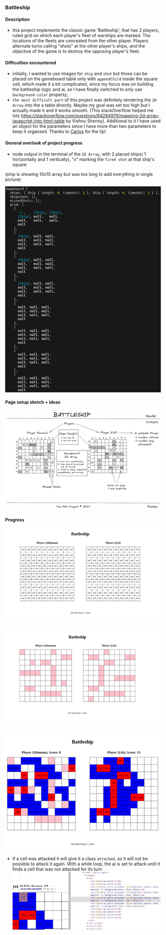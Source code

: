 ### Battleship

#### Description
- this project implements the classic game 'Battleship', that has 2 players, ruled grid on which each player's fleet of warships are marked. The locations of the fleets are concealed from the other player. Players alternate turns calling "shots" at the other player's ships, and the objective of the game is to destroy the opposing player's fleet.

#### Difficulties encountered

- initially, I wanted to use images for `ship` and `shot` but those can be placed on the gameboard table only with `appendChild` inside the square cell, which made it a bit complicated, since my focus was on building the battleship logic and ai, so I have finally switched to only use` background-color` property;
- `the most difficult part` of this project was definitely rendering the `2D Array` into the a table directly. Maybe my goal was set too high but I actually made it and it works smooth. (This stackOverflow helped me lots https://stackoverflow.com/questions/64284979/mapping-2d-array-javascript-into-html-table by Vishnu Shenoy). Additional to it I have used an object for the parameters since I have more than two parameters to keep it organzed. Thanks to [Carlos](https://github.com/bycdiaz) for the tip!

#### General overlook of project progress

- node output in the terminal of the `2D Array`, with 2 placed ships( 1 horizontally and 1 vertically), "x" marking the `fired shot` at that ship's square

(ship is showing 10x10 array but was too long to add everything in single picture)

![Alt text](image-1.png)

#### Page setup sketch + ideas

![Alt text](image-4.png)

#### Progress

![Alt text](image-2.png)

![Alt text](image-5.png)

![Alt text](image-3.png)
- if a cell was attacked it will give it a class `attacked`, so it will not be possible to attack it again. With a while loop, the ai is set to attack until it finds a cell that was not attacked for its turn
![Alt text](image-6.png)